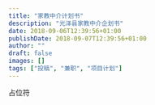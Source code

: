 ```yaml
---
title: "家教中介计划书"
description: "光泽县家教中介企划书"
date: 2018-09-06T12:39:56+01:00
publishDate: 2018-09-07T12:39:56+01:00
author: ""
draft: false
images: []
tags: ["投稿", "兼职", "项目计划"]
---
```


占位符
